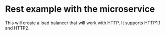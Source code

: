 # Rest example with the microservice

This will create a load balancer that will work with HTTP. It supports HTTP1.1 and HTTP2.